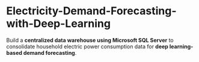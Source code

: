 # Electricity-Demand-Forecasting-with-Deep-Learning
Build a **centralized data warehouse using Microsoft SQL Server** to consolidate household electric power consumption data for **deep learning-based demand forecasting**.
